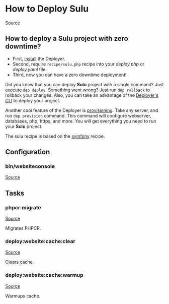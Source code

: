 <!-- DO NOT EDIT THIS FILE! -->
<!-- Instead edit recipe/sulu.php -->
<!-- Then run bin/docgen -->

# How to Deploy Sulu

[Source](/recipe/sulu.php)

## How to deploy a Sulu project with zero downtime?

- First, [install](/docs/installation.md) the Deployer. 
- Second, require `recipe/sulu.php` recipe into your _deploy.php_ or _deploy.yaml_ file.
- Third, now you can have a zero downtime deployment!

Did you know that you can deploy **Sulu** project with a single command? Just execute `dep deploy`.
Something went wrong? Just run `dep rollback` to rollback your changes.
Also, you can take an advantage of the [Deployer's CLI](/docs/cli.md) to deploy your project.

Another cool feature of the Deployer is [provisioning](/docs/recipe/provision.md). Take any server, and run `dep provision` command.
This command will configure webserver, databases, php, https, and more. 
You will get everything you need to run your **Sulu** project.

The sulu recipe is based on the [symfony](/docs/recipe/symfony.md) recipe.

## Configuration
### bin/websiteconsole
[Source](https://github.com/deployphp/deployer/blob/master/recipe/sulu.php#L12)






## Tasks

### phpcr:migrate
[Source](https://github.com/deployphp/deployer/blob/master/recipe/sulu.php#L17)

Migrates PHPCR.




### deploy:website:cache:clear
[Source](https://github.com/deployphp/deployer/blob/master/recipe/sulu.php#L22)

Clears cache.




### deploy:website:cache:warmup
[Source](https://github.com/deployphp/deployer/blob/master/recipe/sulu.php#L27)

Warmups cache.




